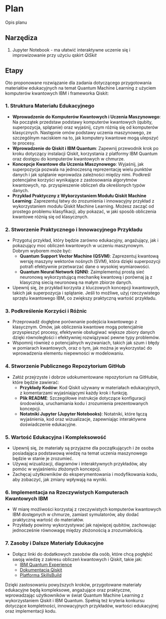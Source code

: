 # Plan

Opis planu

## Narzędiza

1. Jupyter Notebook - ma ułatwić interaktywne uczenie się i improwizowanie przy użyciu qskirt *QiSkit*


## Etapy


Oto proponowane rozwiązanie dla zadania dotyczącego przygotowania materiałów edukacyjnych na temat Quantum Machine Learning z użyciem komputerów kwantowych IBM i frameworka Qiskit:

### 1. **Struktura Materiału Edukacyjnego**
   - **Wprowadzenie do Komputerów Kwantowych i Uczenia Maszynowego**: Na początek przedstaw podstawy komputerów kwantowych (qubity, superpozycja, splątanie) oraz wyjaśnij, czym różnią się od komputerów klasycznych. Następnie omów podstawy uczenia maszynowego, ze szczególnym naciskiem na to, jak komputery kwantowe mogą ulepszyć te procesy.
   - **Wprowadzenie do Qiskit i IBM Quantum**: Zapewnij przewodnik krok po kroku dotyczący instalacji Qiskit, korzystania z platformy IBM Quantum oraz dostępu do komputerów kwantowych w chmurze.
   - **Koncepcje Kwantowe dla Uczenia Maszynowego**: Wyjaśnij, jak superpozycja pozwala na jednoczesną reprezentację wielu punktów danych i jak splątanie wprowadza zależności między nimi. Podkreśl potencjalne korzyści wynikające z zastosowania algorytmów kwantowych, np. przyspieszenie obliczeń dla określonych typów danych.
   - **Przykład Praktyczny z Wykorzystaniem Modułu Qiskit Machine Learning**: Zaprezentuj łatwy do zrozumienia i innowacyjny przykład z wykorzystaniem modułu Qiskit Machine Learning. Możesz zacząć od prostego problemu klasyfikacji, aby pokazać, w jaki sposób obliczenia kwantowe różnią się od klasycznych.

### 2. **Stworzenie Praktycznego i Innowacyjnego Przykładu**
   - Przygotuj przykład, który będzie zarówno edukacyjny, angażujący, jak i pokazujący moc obliczeń kwantowych w uczeniu maszynowym. Dobrym wyborem może być:
     - **Quantum Support Vector Machine (QSVM)**: Zaprezentuj kwantową wersję maszyny wektorów nośnych (SVM), która dzięki superpozycji potrafi efektywnie przetwarzać dane o wysokiej wymiarowości.
     - **Quantum Neural Network (QNN)**: Zaimplementuj prostą sieć neuronową wykorzystującą mechanikę kwantową i porównaj ją z klasyczną siecią neuronową na małym zbiorze danych.
   - Upewnij się, że przykład korzysta z kluczowych koncepcji kwantowych, takich jak superpozycja i splątanie. Jeśli to możliwe, użyj rzeczywistego sprzętu kwantowego IBM, co zwiększy praktyczną wartość przykładu.

### 3. **Podkreślenie Korzyści i Różnic**
   - Przeprowadź dogłębne porównanie podejścia kwantowego z klasycznym. Omów, jak obliczenia kwantowe mogą potencjalnie przyspieszyć procesy, efektywnie obsługiwać większe zbiory danych dzięki równoległości i efektywniej rozwiązywać pewne typy problemów.
   - Wspomnij również o potencjalnych wyzwaniach, takich jak szum i błędy w pomiarach kwantowych, oraz o tym, jak można je wykorzystać do wprowadzenia elementu niepewności w modelowaniu.

### 4. **Stworzenie Publicznego Repozytorium GitHub**
   - Załóż przejrzyste i dobrze udokumentowane repozytorium na GitHubie, które będzie zawierać:
     - **Przykłady Kodów**: Kod Qiskit używany w materiałach edukacyjnych, z komentarzami wyjaśniającymi każdy krok i funkcję.
     - **Plik README**: Szczegółowe instrukcje dotyczące konfiguracji środowiska, uruchamiania kodu i zrozumienia prezentowanych koncepcji.
     - **Notatniki Jupyter (Jupyter Notebooks)**: Notatniki, które łączą wyjaśnienia, kod oraz wizualizacje, zapewniając interaktywne doświadczenie edukacyjne.

### 5. **Wartość Edukacyjna i Kompleksowość**
   - Upewnij się, że materiały są przyjazne dla początkujących i że osoba posiadająca podstawową wiedzę na temat uczenia maszynowego będzie w stanie je zrozumieć.
   - Używaj wizualizacji, diagramów i interaktywnych przykładów, aby pomóc w wyjaśnieniu złożonych koncepcji.
   - Zachęcaj użytkowników do eksperymentowania i modyfikowania kodu, aby zobaczyć, jak zmiany wpływają na wyniki.

### 6. **Implementacja na Rzeczywistych Komputerach Kwantowych IBM**
   - W miarę możliwości korzystaj z rzeczywistych komputerów kwantowych IBM dostępnych w chmurze, zamiast symulatorów, aby dodać praktyczną wartość do materiałów.
   - Przykłady powinny wykorzystywać jak najwięcej qubitów, zachowując jednocześnie równowagę między złożonością a zrozumiałością.

### 7. **Zasoby i Dalsze Materiały Edukacyjne**
   - Dołącz linki do dodatkowych zasobów dla osób, które chcą pogłębić swoją wiedzę z zakresu obliczeń kwantowych i Qiskit, takie jak:
     - [IBM Quantum Experience](https://quantum-computing.ibm.com/)
     - [Dokumentacja Qiskit](https://qiskit.org/documentation/)
     - [Platforma SkillsBuild](https://ibm.biz/Quantum_AI_task)

Dzięki zastosowaniu powyższych kroków, przygotowane materiały edukacyjne będą kompleksowe, angażujące oraz praktyczne, wprowadzając użytkowników w świat Quantum Machine Learning z wykorzystaniem Qiskit i IBM Quantum. Spełnią też kryteria konkursu dotyczące kompletności, innowacyjnych przykładów, wartości edukacyjnej oraz implementacji kodu.